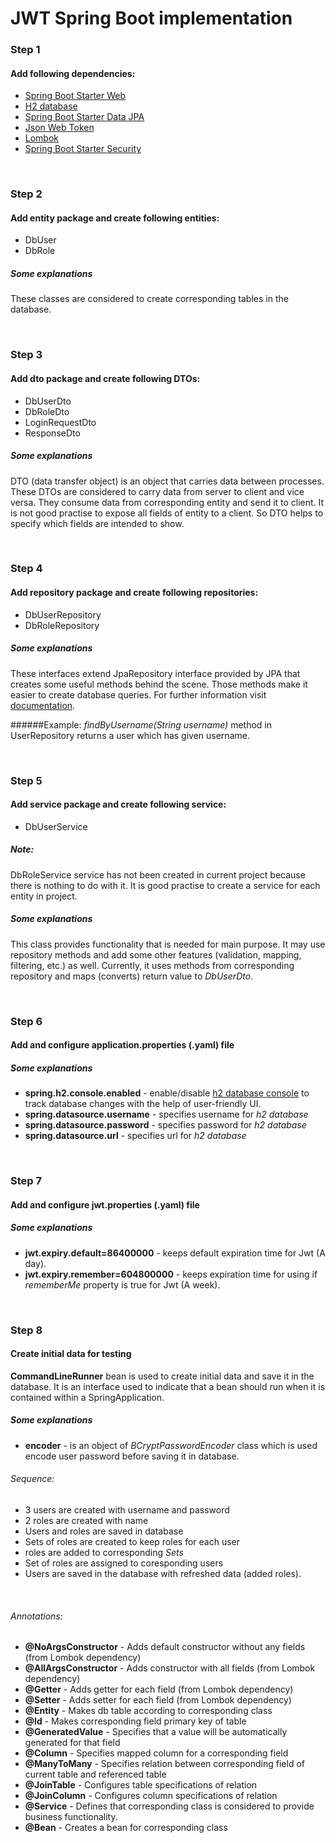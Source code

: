 # JWT Spring Boot implementation

### Step 1
#### Add following dependencies:
* [Spring Boot Starter Web](https://mvnrepository.com/artifact/org.springframework.boot/spring-boot-starter-web)
* [H2 database ](https://mvnrepository.com/artifact/com.h2database/h2/)
* [Spring Boot Starter Data JPA](https://mvnrepository.com/artifact/org.springframework.boot/spring-boot-starter-data-jpa)
* [Json Web Token](https://mvnrepository.com/artifact/io.jsonwebtoken/jjwt/)
* [Lombok](https://mvnrepository.com/artifact/org.projectlombok/lombok)
* [Spring Boot Starter Security](https://mvnrepository.com/artifact/org.springframework.boot/spring-boot-starter-security)

<br/>


### Step 2
#### Add entity package and create following entities:
* DbUser
* DbRole

##### Some explanations
These classes are considered to create corresponding tables in the database.

<br/>


### Step 3
#### Add dto package and create following DTOs:
* DbUserDto
* DbRoleDto
* LoginRequestDto
* ResponseDto

##### Some explanations
DTO (data transfer object) is an object that carries data between processes. 
These DTOs are considered to carry data from server to client and vice versa.
They consume data from corresponding entity and send it to client.
It is not good practise to expose all fields of entity to a client. 
So DTO helps to specify which fields are intended to show.


<br/>


### Step 4
#### Add repository package and create following repositories:
* DbUserRepository
* DbRoleRepository

##### Some explanations
These interfaces extend JpaRepository interface provided by JPA that creates some useful methods behind the scene.
Those methods make it easier to create database queries.
For further information visit [documentation](https://docs.spring.io/spring-data/jpa/docs/current/reference/html/#repositories).

######Example:
*findByUsername(String username)* method in UserRepository returns a user which has given username.


<br/>


### Step 5
#### Add service package and create following service:
* DbUserService

##### Note:
DbRoleService service has not been created in current project because there is nothing to do with it.
It is good practise to create a service for each entity in project.

##### Some explanations
This class provides functionality that is needed for main purpose. 
It may use repository methods and add some other features (validation, mapping, filtering, etc.) as well.
Currently, it uses methods from corresponding repository and maps (converts) return value to *DbUserDto*.


<br/>


### Step 6
#### Add and configure application.properties (.yaml) file
##### Some explanations
* **spring.h2.console.enabled** - enable/disable [h2 database console](http://localhost:8080/h2console) to track database changes with the help of user-friendly UI.
* **spring.datasource.username** - specifies username for *h2 database*
* **spring.datasource.password** - specifies password for *h2 database*
* **spring.datasource.url** - specifies url for *h2 database*


<br/>


### Step 7
#### Add and configure jwt.properties (.yaml) file
##### Some explanations
* **jwt.expiry.default=86400000** - keeps default expiration time for Jwt (A day).
* **jwt.expiry.remember=604800000** - keeps expiration time for using if *rememberMe* property is true for Jwt (A week).


<br/>


### Step 8
#### Create initial data for testing
**CommandLineRunner** bean is used to create initial data and save it in the database.
It is an interface used to indicate that a bean should run when it is contained within a SpringApplication.

##### Some explanations
* **encoder** - is an object of *BCryptPasswordEncoder* class which is used encode user password before saving it in database. 
###### Sequence:
* 3 users are created with username and password
* 2 roles are created with name
* Users and roles are saved in database
* Sets of roles are created to keep roles for each user
* roles are added to corresponding *Sets*
* Set of roles are assigned to coresponding users
* Users are saved in the database with refreshed data (added roles).


<br/>


###### Annotations:
* **@NoArgsConstructor** - Adds default constructor without any fields (from Lombok dependency)
* **@AllArgsConstructor** - Adds constructor with all fields (from Lombok dependency)
* **@Getter** - Adds getter for each field (from Lombok dependency)
* **@Setter** - Adds setter for each field (from Lombok dependency)
* **@Entity** - Makes db table according to corresponding class
* **@Id** - Makes corresponding field primary key of table
* **@GeneratedValue** - Specifies that a value will be automatically generated for that field
* **@Column** - Specifies mapped column for a corresponding field
* **@ManyToMany** - Specifies relation between corresponding field of current table and referenced table
* **@JoinTable** - Configures table specifications of relation
* **@JoinColumn** - Configures column specifications of relation
* **@Service** - Defines that corresponding class is considered to provide business functionality.
* **@Bean** - Creates a bean for corresponding class


<br/>

